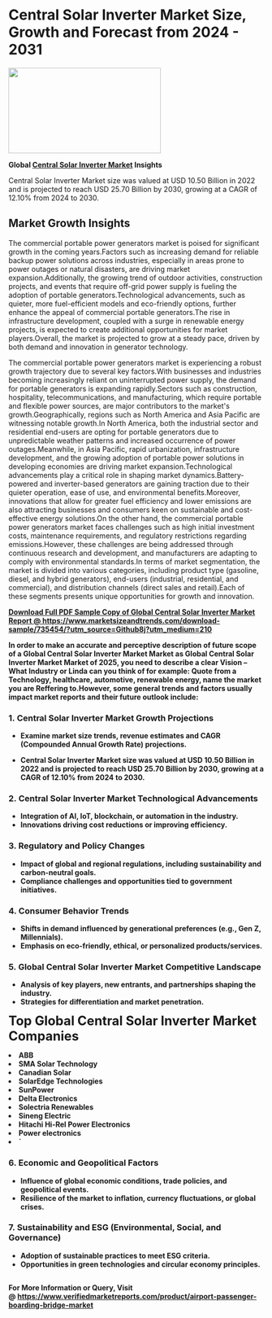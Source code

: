 <H1>Central Solar Inverter Market Size, Growth and Forecast from 2024 - 2031</H1><img class="aligncenter size-medium wp-image-584254" src="https://thirdeyenews.in/wp-content/uploads/2024/09/Global-Market-Research-300x168.jpeg" alt="" width="300" height="168" /><p><strong>Global&nbsp;<a href="https://www.marketsizeandtrends.com/download-sample/735454/?utm_source=Github8j?utm_medium=210">Central Solar Inverter Market</a> Insights</strong></p><p>Central Solar Inverter Market size was valued at USD 10.50 Billion in 2022 and is projected to reach USD 25.70 Billion by 2030, growing at a CAGR of 12.10% from 2024 to 2030.</p><p><h2>Market Growth Insights</h2> <p>The commercial portable power generators market is poised for significant growth in the coming years.Factors such as increasing demand for reliable backup power solutions across industries, especially in areas prone to power outages or natural disasters, are driving market expansion.Additionally, the growing trend of outdoor activities, construction projects, and events that require off-grid power supply is fueling the adoption of portable generators.Technological advancements, such as quieter, more fuel-efficient models and eco-friendly options, further enhance the appeal of commercial portable generators.The rise in infrastructure development, coupled with a surge in renewable energy projects, is expected to create additional opportunities for market players.Overall, the market is projected to grow at a steady pace, driven by both demand and innovation in generator technology.</p> <p><strong><a href="#"></a></strong></p> <p>The commercial portable power generators market is experiencing a robust growth trajectory due to several key factors.With businesses and industries becoming increasingly reliant on uninterrupted power supply, the demand for portable generators is expanding rapidly.Sectors such as construction, hospitality, telecommunications, and manufacturing, which require portable and flexible power sources, are major contributors to the market's growth.Geographically, regions such as North America and Asia Pacific are witnessing notable growth.In North America, both the industrial sector and residential end-users are opting for portable generators due to unpredictable weather patterns and increased occurrence of power outages.Meanwhile, in Asia Pacific, rapid urbanization, infrastructure development, and the growing adoption of portable power solutions in developing economies are driving market expansion.Technological advancements play a critical role in shaping market dynamics.Battery-powered and inverter-based generators are gaining traction due to their quieter operation, ease of use, and environmental benefits.Moreover, innovations that allow for greater fuel efficiency and lower emissions are also attracting businesses and consumers keen on sustainable and cost-effective energy solutions.On the other hand, the commercial portable power generators market faces challenges such as high initial investment costs, maintenance requirements, and regulatory restrictions regarding emissions.However, these challenges are being addressed through continuous research and development, and manufacturers are adapting to comply with environmental standards.In terms of market segmentation, the market is divided into various categories, including product type (gasoline, diesel, and hybrid generators), end-users (industrial, residential, and commercial), and distribution channels (direct sales and retail).Each of these segments presents unique opportunities for growth and innovation.<p><strong><a href="#"></p><p><span class=""><strong>Download Full PDF Sample Copy of Global Central Solar Inverter Market Report</strong> @ <a href="https://www.marketsizeandtrends.com/download-sample/735454/?utm_source=Github8j?utm_medium=210" target="_blank">https://www.marketsizeandtrends.com/download-sample/735454/?utm_source=Github8j?utm_medium=210</a></span></p><p>In order to make an accurate and perceptive description of future scope of a Global&nbsp;Central Solar Inverter Market Market as Global&nbsp;Central Solar Inverter Market Market of 2025, you need to describe a clear Vision &ndash; What Industry or Linda can you think of for example: Quote from a Technology, healthcare, automotive, renewable energy, name the market you are Reffering to.However, some general trends and factors usually impact market reports and their future outlook include:</p><h3>1.&nbsp;<strong>Central Solar Inverter Market Growth Projections</strong></h3><ul><li>Examine market size trends, revenue estimates and CAGR (Compounded Annual Growth Rate) projections.</li><li><p>Central Solar Inverter Market size was valued at USD 10.50 Billion in 2022 and is projected to reach USD 25.70 Billion by 2030, growing at a CAGR of 12.10% from 2024 to 2030.</p></li></ul><h3>2.&nbsp;<strong>Central Solar Inverter Market Technological Advancements</strong></h3><ul><li>Integration of AI, IoT, blockchain, or automation in the industry.</li><li>Innovations driving cost reductions or improving efficiency.</li></ul><h3>3.&nbsp;<strong>Regulatory and Policy Changes</strong></h3><ul><li>Impact of global and regional regulations, including sustainability and carbon-neutral goals.</li><li>Compliance challenges and opportunities tied to government initiatives.</li></ul><h3>4.&nbsp;<strong>Consumer Behavior Trends</strong></h3><ul><li>Shifts in demand influenced by generational preferences (e.g., Gen Z, Millennials).</li><li>Emphasis on eco-friendly, ethical, or personalized products/services.</li></ul><h3>5.&nbsp;<strong>Global Central Solar Inverter Market Competitive Landscape</strong></h3><ul><li>Analysis of key players, new entrants, and partnerships shaping the industry.</li><li>Strategies for differentiation and market penetration.</li></ul><p data-pm-slice="1 1 []"><span style="color: inherit; font-family: inherit; font-size: 25px;">Top Global Central Solar Inverter Market Companies</span></p><div class="" data-test-id=""><p><li>ABB</li><li> SMA Solar Technology</li><li> Canadian Solar</li><li> SolarEdge Technologies</li><li> SunPower</li><li> Delta Electronics</li><li> Solectria Renewables</li><li> Sineng Electric</li><li> Hitachi Hi-Rel Power Electronics</li><li> Power electronics</li><li> `</li></p></div><h3>6.&nbsp;<strong>Economic and Geopolitical Factors</strong></h3><ul><li>Influence of global economic conditions, trade policies, and geopolitical events.</li><li>Resilience of the market to inflation, currency fluctuations, or global crises.</li></ul><h3>7.&nbsp;<strong>Sustainability and ESG (Environmental, Social, and Governance)</strong></h3><ul><li>Adoption of sustainable practices to meet ESG criteria.</li><li>Opportunities in green technologies and circular economy principles.</li></ul><h2><strong style="font-size: 14px;">For More Information or Query, Visit @&nbsp;</strong><a style="background-color: #ffffff; font-size: 14px;" href="https://www.marketsizeandtrends.com/report/central-solar-inverter-market/" target="_blank">https://www.verifiedmarketreports.com/product/airport-passenger-boarding-bridge-market</a></h2>